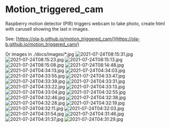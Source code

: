 # Motion_triggered_cam
Raspberry motion detector (PIR) triggers webcam to take photo, create html with carusell showing the last n images.

See: [https://ola-b.github.io/motion_triggered_cam/](https://ola-b.github.io/motion_triggered_cam/)


Or images in ./docs/images/*.jpg
![2021-07-24T08:15:31.jpg](https://github.com/Ola-B/motion_triggered_cam/blob/main/docs/images/2021-07-24T08:15:31.jpg "2021-07-24T08:15:31.jpg")
![2021-07-24T08:15:23.jpg](https://github.com/Ola-B/motion_triggered_cam/blob/main/docs/images/2021-07-24T08:15:23.jpg "2021-07-24T08:15:23.jpg")
![2021-07-24T08:15:13.jpg](https://github.com/Ola-B/motion_triggered_cam/blob/main/docs/images/2021-07-24T08:15:13.jpg "2021-07-24T08:15:13.jpg")
![2021-07-24T08:15:08.jpg](https://github.com/Ola-B/motion_triggered_cam/blob/main/docs/images/2021-07-24T08:15:08.jpg "2021-07-24T08:15:08.jpg")
![2021-07-24T08:14:48.jpg](https://github.com/Ola-B/motion_triggered_cam/blob/main/docs/images/2021-07-24T08:14:48.jpg "2021-07-24T08:14:48.jpg")
![2021-07-24T04:34:13.jpg](https://github.com/Ola-B/motion_triggered_cam/blob/main/docs/images/2021-07-24T04:34:13.jpg "2021-07-24T04:34:13.jpg")
![2021-07-24T04:34:03.jpg](https://github.com/Ola-B/motion_triggered_cam/blob/main/docs/images/2021-07-24T04:34:03.jpg "2021-07-24T04:34:03.jpg")
![2021-07-24T04:33:55.jpg](https://github.com/Ola-B/motion_triggered_cam/blob/main/docs/images/2021-07-24T04:33:55.jpg "2021-07-24T04:33:55.jpg")
![2021-07-24T04:33:47.jpg](https://github.com/Ola-B/motion_triggered_cam/blob/main/docs/images/2021-07-24T04:33:47.jpg "2021-07-24T04:33:47.jpg")
![2021-07-24T04:33:39.jpg](https://github.com/Ola-B/motion_triggered_cam/blob/main/docs/images/2021-07-24T04:33:39.jpg "2021-07-24T04:33:39.jpg")
![2021-07-24T04:33:31.jpg](https://github.com/Ola-B/motion_triggered_cam/blob/main/docs/images/2021-07-24T04:33:31.jpg "2021-07-24T04:33:31.jpg")
![2021-07-24T04:33:22.jpg](https://github.com/Ola-B/motion_triggered_cam/blob/main/docs/images/2021-07-24T04:33:22.jpg "2021-07-24T04:33:22.jpg")
![2021-07-24T04:33:13.jpg](https://github.com/Ola-B/motion_triggered_cam/blob/main/docs/images/2021-07-24T04:33:13.jpg "2021-07-24T04:33:13.jpg")
![2021-07-24T04:33:04.jpg](https://github.com/Ola-B/motion_triggered_cam/blob/main/docs/images/2021-07-24T04:33:04.jpg "2021-07-24T04:33:04.jpg")
![2021-07-24T04:32:55.jpg](https://github.com/Ola-B/motion_triggered_cam/blob/main/docs/images/2021-07-24T04:32:55.jpg "2021-07-24T04:32:55.jpg")
![2021-07-24T04:32:46.jpg](https://github.com/Ola-B/motion_triggered_cam/blob/main/docs/images/2021-07-24T04:32:46.jpg "2021-07-24T04:32:46.jpg")
![2021-07-24T04:32:38.jpg](https://github.com/Ola-B/motion_triggered_cam/blob/main/docs/images/2021-07-24T04:32:38.jpg "2021-07-24T04:32:38.jpg")
![2021-07-24T04:32:28.jpg](https://github.com/Ola-B/motion_triggered_cam/blob/main/docs/images/2021-07-24T04:32:28.jpg "2021-07-24T04:32:28.jpg")
![2021-07-24T04:32:19.jpg](https://github.com/Ola-B/motion_triggered_cam/blob/main/docs/images/2021-07-24T04:32:19.jpg "2021-07-24T04:32:19.jpg")
![2021-07-24T04:32:11.jpg](https://github.com/Ola-B/motion_triggered_cam/blob/main/docs/images/2021-07-24T04:32:11.jpg "2021-07-24T04:32:11.jpg")
![2021-07-24T04:32:03.jpg](https://github.com/Ola-B/motion_triggered_cam/blob/main/docs/images/2021-07-24T04:32:03.jpg "2021-07-24T04:32:03.jpg")
![2021-07-24T04:31:54.jpg](https://github.com/Ola-B/motion_triggered_cam/blob/main/docs/images/2021-07-24T04:31:54.jpg "2021-07-24T04:31:54.jpg")
![2021-07-24T04:31:46.jpg](https://github.com/Ola-B/motion_triggered_cam/blob/main/docs/images/2021-07-24T04:31:46.jpg "2021-07-24T04:31:46.jpg")
![2021-07-24T04:31:37.jpg](https://github.com/Ola-B/motion_triggered_cam/blob/main/docs/images/2021-07-24T04:31:37.jpg "2021-07-24T04:31:37.jpg")
![2021-07-24T04:31:29.jpg](https://github.com/Ola-B/motion_triggered_cam/blob/main/docs/images/2021-07-24T04:31:29.jpg "2021-07-24T04:31:29.jpg")
